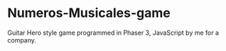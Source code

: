 # Numeros-Musicales-game
Guitar Hero style game programmed in Phaser 3, JavaScript by me for a company.
